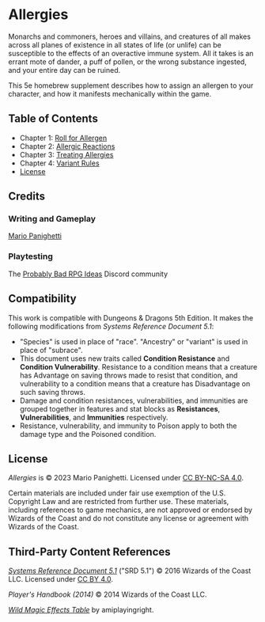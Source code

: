 # Allergies

Monarchs and commoners, heroes and villains, and creatures of all makes across all planes of existence in all states of life (or unlife) can be susceptible to the effects of an overactive immune system. All it takes is an errant mote of dander, a puff of pollen, or the wrong substance ingested, and your entire day can be ruined.

This 5e homebrew supplement describes how to assign an allergen to your character, and how it manifests mechanically within the game.

## Table of Contents

- Chapter 1: [Roll for Allergen](ch-1-roll-for-allergen.md)
- Chapter 2: [Allergic Reactions](ch-2-allergic-reactions.md)
- Chapter 3: [Treating Allergies](ch-3-treating-allergies.md)
- Chapter 4: [Variant Rules](ch-4-variant-rules.md)
- [License](LICENSE.md)

## Credits

### Writing and Gameplay

[Mario Panighetti](https://mario.panighetti.net)

### Playtesting

The [Probably Bad RPG Ideas](http://patreon.com/probablybadrpgideas) Discord community

## Compatibility

This work is compatible with Dungeons & Dragons 5th Edition. It makes the following modifications from _Systems Reference Document 5.1_:

- "Species" is used in place of "race". "Ancestry" or "variant" is used in place of "subrace".
- This document uses new traits called **Condition Resistance** and **Condition Vulnerability**. Resistance to a condition means that a creature has Advantage on saving throws made to resist that condition, and vulnerability to a condition means that a creature has Disadvantage on such saving throws.
- Damage and condition resistances, vulnerabilities, and immunities are grouped together in features and stat blocks as **Resistances**, **Vulnerabilities**, and **Immunities** respectively.
- Resistance, vulnerability, and immunity to Poison apply to both the damage type and the Poisoned condition.

## License

_Allergies_ is © 2023 Mario Panighetti. Licensed under [CC BY-NC-SA 4.0](https://creativecommons.org/licenses/by-nc-sa/4.0/legalcode).

Certain materials are included under fair use exemption of the U.S. Copyright Law and are restricted from further use. These materials, including references to game mechanics, are not approved or endorsed by Wizards of the Coast and do not constitute any license or agreement with Wizards of the Coast.

## Third-Party Content References

_[Systems Reference Document 5.1](https://dnd.wizards.com/resources/systems-reference-document)_ ("SRD 5.1") © 2016 Wizards of the Coast LLC. Licensed under [CC BY 4.0](https://creativecommons.org/licenses/by/4.0/legalcode).

_Player's Handbook (2014)_ © 2014 Wizards of the Coast LLC.

_[Wild Magic Effects Table](https://at.tumblr.com/amiplayingright/wild-magic-effects-the-homebrewery/nhe9h81pfz18)_ by amiplayingright.
